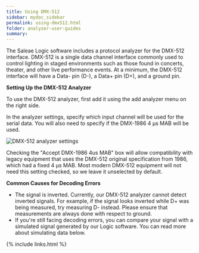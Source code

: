 ```yaml
---
title: Using DMX-512
sidebar: mydoc_sidebar
permalink: using-dmx512.html
folder: analyzer-user-guides
summary:
---
```



The Saleae Logic software includes a protocol analyzer for the DMX-512 interface. DMX-512 is a single data channel interface commonly used to control lighting in staged environments such as those found in concerts, theater, and other live performance events. At a minimum, the DMX-512 interface will have a Data- pin \(D-\), a Data+ pin \(D+\), and a ground pin.

**Setting Up the DMX-512 Analyzer**

To use the DMX-512 analyzer, first add it using the add analyzer menu on the right side.

In the analyzer settings, specify which input channel will be used for the serial data. You will also need to specify if the DMX-1986 4 μs MAB will be used.

![DMX-512 analyzer settings](https://trello-attachments.s3.amazonaws.com/55f0a61a10f9f592573a4205/58fe975a7cff873c336cec00/2320c15b5d8aa708ddb21800375fefa3/DMX-512_analyzer_settings.png)

Checking the "Accept DMX-1986 4us MAB" box will allow compatibility with legacy equipment that uses the DMX-512 original specification from 1986, which had a fixed 4 μs MAB. Most modern DMX-512 equipment will not need this setting checked, so we leave it unselected by default.

**Common Causes for Decoding Errors**

* The signal is inverted. Currently, our DMX-512 analyzer cannot detect inverted signals. For example, if the signal looks inverted while D+ was being measured, try measuring D- instead. Please ensure that measurements are always done with respect to ground.
* If you're still facing decoding errors, you can compare your signal with a simulated signal generated by our Logic software. You can read more about simulating data below.





{% include links.html %}